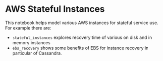 AWS Stateful Instances
======================

This notebook helps model various AWS instances for stateful service use. For
example there are:

* `stateful_instances` explores recovery time of various on disk and in memory
instances
* `ebs_recovery` shows some benefits of EBS for instance recovery in particular
of Cassandra.
